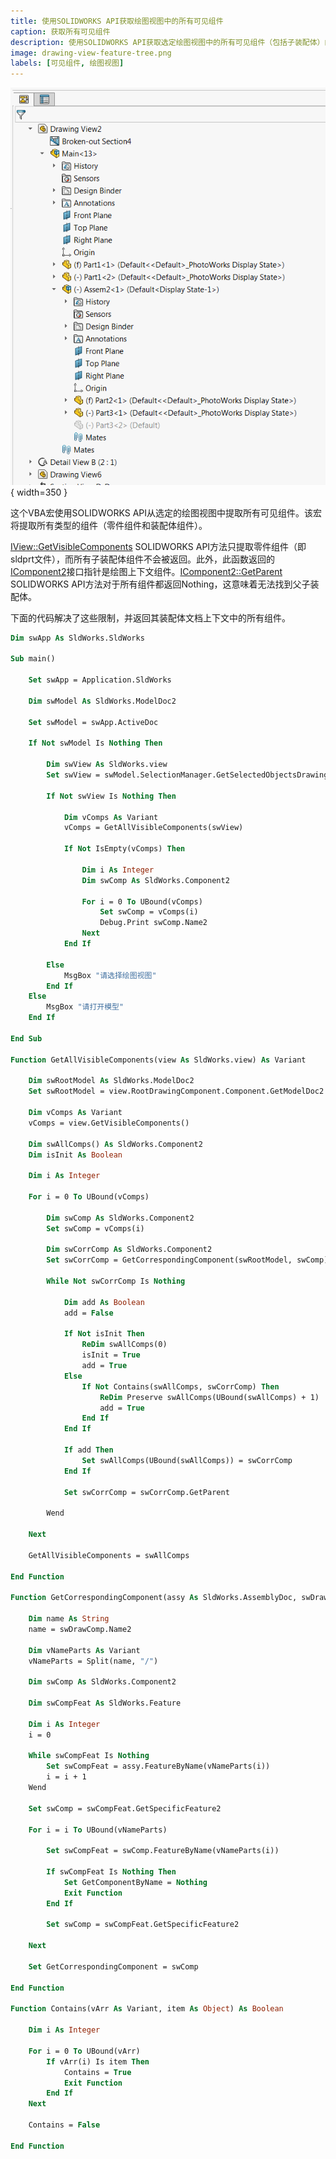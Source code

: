 ```yaml
---
title: 使用SOLIDWORKS API获取绘图视图中的所有可见组件
caption: 获取所有可见组件
description: 使用SOLIDWORKS API获取选定绘图视图中的所有可见组件（包括子装配体）的VBA宏
image: drawing-view-feature-tree.png
labels: [可见组件, 绘图视图]
---
```

![绘图视图特征树](drawing-view-feature-tree.png){ width=350 }

这个VBA宏使用SOLIDWORKS API从选定的绘图视图中提取所有可见组件。该宏将提取所有类型的组件（零件组件和装配体组件）。

[IView::GetVisibleComponents](https://help.solidworks.com/2013/english/api/sldworksapi/solidworks.interop.sldworks~solidworks.interop.sldworks.iview~getvisiblecomponents.html) SOLIDWORKS API方法只提取零件组件（即sldprt文件），而所有子装配体组件不会被返回。此外，此函数返回的[IComponent2](https://help.solidworks.com/2017/english/api/sldworksapi/SOLIDWORKS.Interop.sldworks~SOLIDWORKS.Interop.sldworks.IComponent2.html)接口指针是绘图上下文组件。[IComponent2::GetParent](https://help.solidworks.com/2016/english/api/sldworksapi/solidworks.interop.sldworks~solidworks.interop.sldworks.icomponent2~getparent.html) SOLIDWORKS API方法对于所有组件都返回Nothing，这意味着无法找到父子装配体。

下面的代码解决了这些限制，并返回其装配体文档上下文中的所有组件。

~~~ vb
Dim swApp As SldWorks.SldWorks

Sub main()

    Set swApp = Application.SldWorks
    
    Dim swModel As SldWorks.ModelDoc2
    
    Set swModel = swApp.ActiveDoc
    
    If Not swModel Is Nothing Then
        
        Dim swView As SldWorks.view
        Set swView = swModel.SelectionManager.GetSelectedObjectsDrawingView2(1, -1)
        
        If Not swView Is Nothing Then
            
            Dim vComps As Variant
            vComps = GetAllVisibleComponents(swView)
            
            If Not IsEmpty(vComps) Then
                
                Dim i As Integer
                Dim swComp As SldWorks.Component2
                
                For i = 0 To UBound(vComps)
                    Set swComp = vComps(i)
                    Debug.Print swComp.Name2
                Next
            End If
            
        Else
            MsgBox "请选择绘图视图"
        End If
    Else
        MsgBox "请打开模型"
    End If
    
End Sub

Function GetAllVisibleComponents(view As SldWorks.view) As Variant
        
    Dim swRootModel As SldWorks.ModelDoc2
    Set swRootModel = view.RootDrawingComponent.Component.GetModelDoc2
    
    Dim vComps As Variant
    vComps = view.GetVisibleComponents()
            
    Dim swAllComps() As SldWorks.Component2
    Dim isInit As Boolean
    
    Dim i As Integer
    
    For i = 0 To UBound(vComps)
        
        Dim swComp As SldWorks.Component2
        Set swComp = vComps(i)
        
        Dim swCorrComp As SldWorks.Component2
        Set swCorrComp = GetCorrespondingComponent(swRootModel, swComp)
            
        While Not swCorrComp Is Nothing
                                    
            Dim add As Boolean
            add = False

            If Not isInit Then
                ReDim swAllComps(0)
                isInit = True
                add = True
            Else
                If Not Contains(swAllComps, swCorrComp) Then
                    ReDim Preserve swAllComps(UBound(swAllComps) + 1)
                    add = True
                End If
            End If

            If add Then
                Set swAllComps(UBound(swAllComps)) = swCorrComp
            End If
            
            Set swCorrComp = swCorrComp.GetParent

        Wend
        
    Next
    
    GetAllVisibleComponents = swAllComps
    
End Function

Function GetCorrespondingComponent(assy As SldWorks.AssemblyDoc, swDrawComp As SldWorks.Component2) As SldWorks.Component2
        
    Dim name As String
    name = swDrawComp.Name2
    
    Dim vNameParts As Variant
    vNameParts = Split(name, "/")
    
    Dim swComp As SldWorks.Component2
    
    Dim swCompFeat As SldWorks.Feature
    
    Dim i As Integer
    i = 0
    
    While swCompFeat Is Nothing
        Set swCompFeat = assy.FeatureByName(vNameParts(i))
        i = i + 1
    Wend
    
    Set swComp = swCompFeat.GetSpecificFeature2
    
    For i = i To UBound(vNameParts)
                
        Set swCompFeat = swComp.FeatureByName(vNameParts(i))
        
        If swCompFeat Is Nothing Then
            Set GetComponentByName = Nothing
            Exit Function
        End If
        
        Set swComp = swCompFeat.GetSpecificFeature2
        
    Next
    
    Set GetCorrespondingComponent = swComp
    
End Function

Function Contains(vArr As Variant, item As Object) As Boolean
    
    Dim i As Integer
    
    For i = 0 To UBound(vArr)
        If vArr(i) Is item Then
            Contains = True
            Exit Function
        End If
    Next
    
    Contains = False
    
End Function
~~~